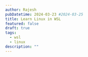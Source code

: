 ```yaml
---
author: Rajesh
pubDatetime: 2024-03-23 #2024-03-25
title: Learn Linux in WSL
featured: false
draft: true
tags:
  - wsl
  - linux
description: ""
---
```

